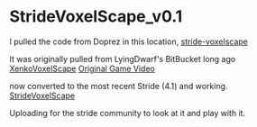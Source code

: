 # StrideVoxelScape_v0.1

I pulled the code from Doprez in this location, [stride-voxelscape](https://github.com/Doprez/stride-voxelscape)

It was originally pulled from LyingDwarf's BitBucket long ago [XenkoVoxelScape](https://bitbucket.org/LyingDwarf/xenko-voxelscape/src/master/)  [Original Game Video](https://www.youtube.com/watch?v=whJOtux2DrQ)

now converted to the most recent Stride (4.1) and working. [StrideVoxelScape](https://youtu.be/p6gI3yl0Wj4)

Uploading for the stride community to look at it and play with it. 
